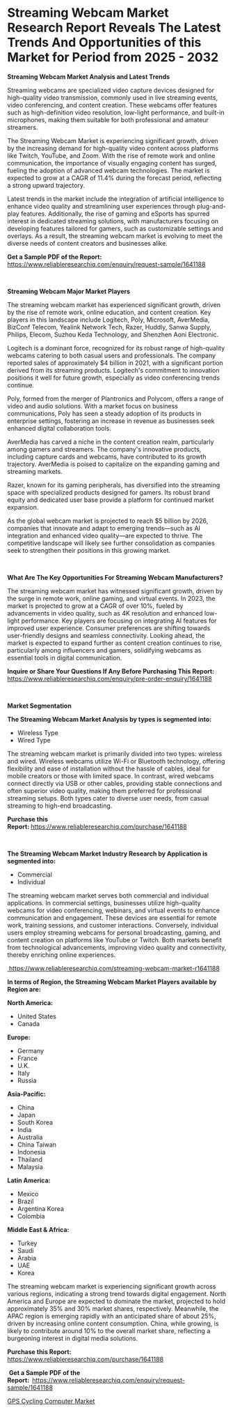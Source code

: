 <p><h1>Streaming Webcam Market Research Report Reveals The Latest Trends And Opportunities of this Market for Period from 2025 - 2032</h1></p><p><strong>Streaming Webcam Market Analysis and Latest Trends</strong></p>
<p><p>Streaming webcams are specialized video capture devices designed for high-quality video transmission, commonly used in live streaming events, video conferencing, and content creation. These webcams offer features such as high-definition video resolution, low-light performance, and built-in microphones, making them suitable for both professional and amateur streamers.</p><p>The Streaming Webcam Market is experiencing significant growth, driven by the increasing demand for high-quality video content across platforms like Twitch, YouTube, and Zoom. With the rise of remote work and online communication, the importance of visually engaging content has surged, fueling the adoption of advanced webcam technologies. The market is expected to grow at a CAGR of 11.4% during the forecast period, reflecting a strong upward trajectory.</p><p>Latest trends in the market include the integration of artificial intelligence to enhance video quality and streamlining user experiences through plug-and-play features. Additionally, the rise of gaming and eSports has spurred interest in dedicated streaming solutions, with manufacturers focusing on developing features tailored for gamers, such as customizable settings and overlays. As a result, the streaming webcam market is evolving to meet the diverse needs of content creators and businesses alike.</p></p>
<p><strong>Get a Sample PDF of the Report:&nbsp;</strong> <a href="https://www.reliableresearchiq.com/enquiry/request-sample/1641188?utm_campaign=2346&utm_medium=2&utm_source=Github&utm_content=ia&utm_term=09022025&utm_id=streaming-webcam">https://www.reliableresearchiq.com/enquiry/request-sample/1641188</a></p>
<p>&nbsp;</p>
<p><strong>Streaming Webcam Major Market Players</strong></p>
<p><p>The streaming webcam market has experienced significant growth, driven by the rise of remote work, online education, and content creation. Key players in this landscape include Logitech, Poly, Microsoft, AverMedia, BizConf Telecom, Yealink Network Tech, Razer, Huddly, Sanwa Supply, Philips, Elecom, Suzhou Keda Technology, and Shenzhen Aoni Electronic.</p><p>Logitech is a dominant force, recognized for its robust range of high-quality webcams catering to both casual users and professionals. The company reported sales of approximately $4 billion in 2021, with a significant portion derived from its streaming products. Logitech's commitment to innovation positions it well for future growth, especially as video conferencing trends continue.</p><p>Poly, formed from the merger of Plantronics and Polycom, offers a range of video and audio solutions. With a market focus on business communications, Poly has seen a steady adoption of its products in enterprise settings, fostering an increase in revenue as businesses seek enhanced digital collaboration tools.</p><p>AverMedia has carved a niche in the content creation realm, particularly among gamers and streamers. The company's innovative products, including capture cards and webcams, have contributed to its growth trajectory. AverMedia is poised to capitalize on the expanding gaming and streaming markets.</p><p>Razer, known for its gaming peripherals, has diversified into the streaming space with specialized products designed for gamers. Its robust brand equity and dedicated user base provide a platform for continued market expansion.</p><p>As the global webcam market is projected to reach $5 billion by 2026, companies that innovate and adapt to emerging trends—such as AI integration and enhanced video quality—are expected to thrive. The competitive landscape will likely see further consolidation as companies seek to strengthen their positions in this growing market.</p></p>
<p>&nbsp;</p>
<p><strong>What Are The Key Opportunities For Streaming Webcam Manufacturers?</strong></p>
<p><p>The streaming webcam market has witnessed significant growth, driven by the surge in remote work, online gaming, and virtual events. In 2023, the market is projected to grow at a CAGR of over 10%, fueled by advancements in video quality, such as 4K resolution and enhanced low-light performance. Key players are focusing on integrating AI features for improved user experience. Consumer preferences are shifting towards user-friendly designs and seamless connectivity. Looking ahead, the market is expected to expand further as content creation continues to rise, particularly among influencers and gamers, solidifying webcams as essential tools in digital communication.</p></p>
<p><strong>Inquire or Share Your Questions If Any Before Purchasing This Report:</strong> <a href="https://www.reliableresearchiq.com/enquiry/pre-order-enquiry/1641188?utm_campaign=2346&utm_medium=2&utm_source=Github&utm_content=ia&utm_term=09022025&utm_id=streaming-webcam">https://www.reliableresearchiq.com/enquiry/pre-order-enquiry/1641188</a></p>
<p>&nbsp;</p>
<p><strong>Market Segmentation</strong></p>
<p><strong>The Streaming Webcam Market Analysis by types is segmented into:</strong></p>
<p><ul><li>Wireless Type</li><li>Wired Type</li></ul></p>
<p><p>The streaming webcam market is primarily divided into two types: wireless and wired. Wireless webcams utilize Wi-Fi or Bluetooth technology, offering flexibility and ease of installation without the hassle of cables, ideal for mobile creators or those with limited space. In contrast, wired webcams connect directly via USB or other cables, providing stable connections and often superior video quality, making them preferred for professional streaming setups. Both types cater to diverse user needs, from casual streaming to high-end broadcasting.</p></p>
<p><strong>Purchase this Report:&nbsp;</strong><a href="https://www.reliableresearchiq.com/purchase/1641188?utm_campaign=2346&utm_medium=2&utm_source=Github&utm_content=ia&utm_term=09022025&utm_id=streaming-webcam">https://www.reliableresearchiq.com/purchase/1641188</a></p>
<p>&nbsp;</p>
<p><strong>The Streaming Webcam Market Industry Research by Application is segmented into:</strong></p>
<p><ul><li>Commercial</li><li>Individual</li></ul></p>
<p><p>The streaming webcam market serves both commercial and individual applications. In commercial settings, businesses utilize high-quality webcams for video conferencing, webinars, and virtual events to enhance communication and engagement. These devices are essential for remote work, training sessions, and customer interactions. Conversely, individual users employ streaming webcams for personal broadcasting, gaming, and content creation on platforms like YouTube or Twitch. Both markets benefit from technological advancements, improving video quality and connectivity, thereby enriching online experiences.</p></p>
<p><a href="https://www.reliableresearchiq.com/streaming-webcam-market-r1641188?utm_campaign=2346&utm_medium=2&utm_source=Github&utm_content=ia&utm_term=09022025&utm_id=streaming-webcam">&nbsp;https://www.reliableresearchiq.com/streaming-webcam-market-r1641188</a></p>
<p><strong>In terms of Region, the Streaming Webcam Market Players available by Region are:</strong></p>
<p>
    <p> <strong> North America: </strong>
        <ul>
            <li>United States</li>
            <li>Canada</li>
        </ul>
        </p> 
    <p> <strong> Europe: </strong>
        <ul>
            <li>Germany</li>
            <li>France</li>
            <li>U.K.</li>
            <li>Italy</li>
            <li>Russia</li>
        </ul>
        </p> 
    <p> <strong> Asia-Pacific: </strong>
        <ul>
            <li>China</li>
            <li>Japan</li>
            <li>South Korea</li>
            <li>India</li>
            <li>Australia</li>
            <li>China Taiwan</li>
            <li>Indonesia</li>
            <li>Thailand</li>
            <li>Malaysia</li>
        </ul>
        </p> 
    <p> <strong> Latin America: </strong>
        <ul>
            <li>Mexico</li>
            <li>Brazil</li>
            <li>Argentina Korea</li>
            <li>Colombia</li>
        </ul>
        </p> 
    <p> <strong> Middle East & Africa: </strong>
        <ul>
            <li>Turkey</li>
            <li>Saudi</li>
            <li>Arabia</li>
            <li>UAE</li>
            <li>Korea</li>
        </ul>
    </p>
    </p>
<p><p>The streaming webcam market is experiencing significant growth across various regions, indicating a strong trend towards digital engagement. North America and Europe are expected to dominate the market, projected to hold approximately 35% and 30% market shares, respectively. Meanwhile, the APAC region is emerging rapidly with an anticipated share of about 25%, driven by increasing online content consumption. China, while growing, is likely to contribute around 10% to the overall market share, reflecting a burgeoning interest in digital media solutions.</p></p>
<p><strong>Purchase this Report: </strong><a href="https://www.reliableresearchiq.com/purchase/1641188?utm_campaign=2346&utm_medium=2&utm_source=Github&utm_content=ia&utm_term=09022025&utm_id=streaming-webcam">https://www.reliableresearchiq.com/purchase/1641188</a></p>
<p>&nbsp;<strong>Get a Sample PDF of the Report:&nbsp;&nbsp;</strong><a href="https://www.reliableresearchiq.com/enquiry/request-sample/1641188?utm_campaign=2346&utm_medium=2&utm_source=Github&utm_content=ia&utm_term=09022025&utm_id=streaming-webcam">https://www.reliableresearchiq.com/enquiry/request-sample/1641188</a></p>
<p><strong></strong></p>
<p><p><a href="https://github.com/tanekacalderon743/Market-Research-Report-List-1/blob/main/gps-cycling-computer-market.md?utm_campaign=2346&utm_medium=2&utm_source=Github&utm_content=ia&utm_term=09022025&utm_id=streaming-webcam">GPS Cycling Computer Market</a></p></p>